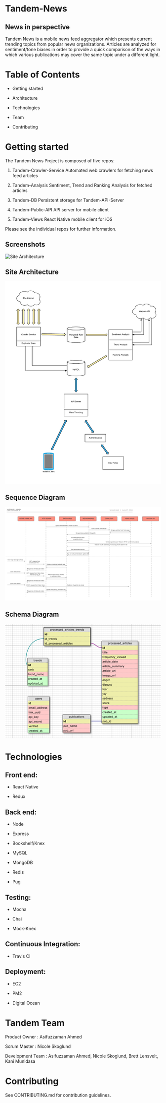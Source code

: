 # Tandem-News

## News in perspective

Tandem News is a mobile news feed aggregator which presents current trending topics from popular news organizations. Articles are analyzed for sentiment/tone biases in order to provide a quick comparison of the ways in which various publications may cover the same topic under a different light.


# Table of Contents

- Getting started

- Architecture

- Technologies

- Team

- Contributing

<Screenshot>


# Getting started

The Tandem News Project is composed of five repos:

  1) Tandem-Crawler-Service
     Automated web crawlers for fetching news feed articles

  2) Tandem-Analysis
     Sentiment, Trend and Ranking Analysis for fetched articles

  3) Tandem-DB
     Persistent storage for Tandem-API-Server

  4) Tandem-Public-API
     API server for mobile client

  5) Tandem-Views
     React Native mobile client for iOS

Please see the individual repos for further information.


## Screenshots

  ![Site Architecture](https://cloud.githubusercontent.com/assets/10008938/15844915/2478c052-2c23-11e6-8069-5ed2edce3c05.png)

## Site Architecture

  ![Site Architecture](https://raw.githubusercontent.com/NCSkoglund/Tandem-Analysis/a80f9271e9ed9ac5420a1f65d5b2864537a2e497/images/Tandem_Architecture.png)
  
## Sequence Diagram 
 
   ![Site Architecture](https://raw.githubusercontent.com/NCSkoglund/Tandem-Analysis/merge-harmony/images/sequence_diagram.png) 

## Schema Diagram

  ![Site Architecture](https://raw.githubusercontent.com/Tandem4/Tandem-Analysis/master/images/DB_schema.png)


# Technologies

## Front end:

- React Native

- Redux

## Back end:

- Node

- Express

- Bookshelf/Knex

- MySQL

- MongoDB

- Redis

- Pug

## Testing:

- Mocha

- Chai

- Mock-Knex

## Continuous Integration:

- Travis CI

## Deployment:

- EC2

- PM2

- Digital Ocean


# Tandem Team

Product Owner : Asifuzzaman Ahmed

Scrum Master : Nicole Skoglund

Development Team : Asifuzzaman Ahmed, Nicole Skoglund, Brett Lensvelt, Kani Munidasa


# Contributing

See CONTRIBUTING.md for contribution guidelines.
